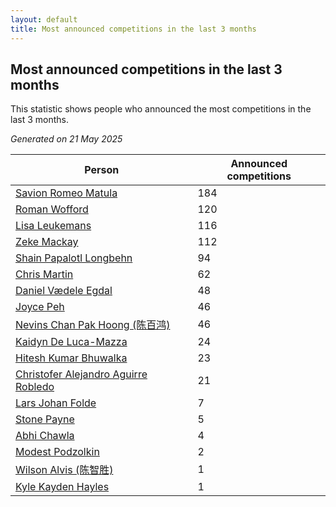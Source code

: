 ```yaml
---
layout: default
title: Most announced competitions in the last 3 months
---
```

## Most announced competitions in the last 3 months
This statistic shows people who announced the most competitions in the last 3 months.

*Generated on 21 May 2025*

| Person | Announced competitions |
| --- | --- |
| [Savion Romeo Matula](https://www.worldcubeassociation.org/persons/2019MATU03) | 184 |
| [Roman Wofford](https://www.worldcubeassociation.org/persons/2017WOFF01) | 120 |
| [Lisa Leukemans](https://www.worldcubeassociation.org/persons/2021LEUK01) | 116 |
| [Zeke Mackay](https://www.worldcubeassociation.org/persons/2015MACK06) | 112 |
| [Shain Papalotl Longbehn](https://www.worldcubeassociation.org/persons/2020LONG05) | 94 |
| [Chris Martin](https://www.worldcubeassociation.org/persons/2013MART03) | 62 |
| [Daniel Vædele Egdal](https://www.worldcubeassociation.org/persons/2013EGDA01) | 48 |
| [Joyce Peh](https://www.worldcubeassociation.org/persons/2017PEHJ01) | 46 |
| [Nevins Chan Pak Hoong (陈百鸿)](https://www.worldcubeassociation.org/persons/2010CHAN20) | 46 |
| [Kaidyn De Luca-Mazza](https://www.worldcubeassociation.org/persons/2019LUCA01) | 24 |
| [Hitesh Kumar Bhuwalka](https://www.worldcubeassociation.org/persons/2022BHUW01) | 23 |
| [Christofer Alejandro Aguirre Robledo](https://www.worldcubeassociation.org/persons/2016ROBL05) | 21 |
| [Lars Johan Folde](https://www.worldcubeassociation.org/persons/2018FOLD01) | 7 |
| [Stone Payne](https://www.worldcubeassociation.org/persons/2018SIMP06) | 5 |
| [Abhi Chawla](https://www.worldcubeassociation.org/persons/2019CHAW01) | 4 |
| [Modest Podzolkin](https://www.worldcubeassociation.org/persons/2017PODZ01) | 2 |
| [Wilson Alvis (陈智胜)](https://www.worldcubeassociation.org/persons/2011ALVI01) | 1 |
| [Kyle Kayden Hayles](https://www.worldcubeassociation.org/persons/2022HAYL02) | 1 |
